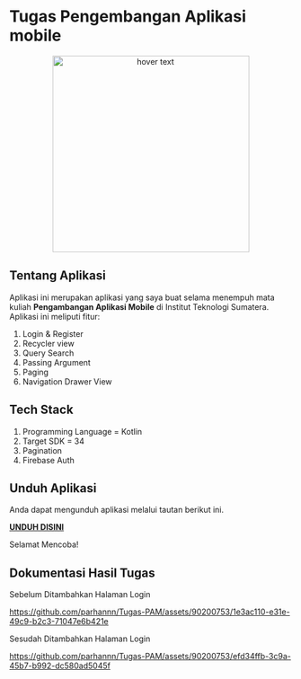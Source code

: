 # Tugas Pengembangan Aplikasi mobile

<p align="center">
  <img src="https://github.com/parhannn/Tugas-PAM/blob/master/app/src/main/res/drawable/app_logo.png"
    width="350"
    title="hover text">

## Tentang Aplikasi

Aplikasi ini merupakan aplikasi yang saya buat selama menempuh mata kuliah **Pengambangan Aplikasi Mobile** di Institut Teknologi Sumatera. Aplikasi ini meliputi fitur:

1. Login & Register
2. Recycler view
3. Query Search
4. Passing Argument
5. Paging
6. Navigation Drawer View

## Tech Stack

1. Programming Language = Kotlin
2. Target SDK = 34
3. Pagination
4. Firebase Auth

## Unduh Aplikasi

Anda dapat mengunduh aplikasi melalui tautan berikut ini.

<a href="https://drive.google.com/file/d/1GHSSrsPYogV5wAa3_p2oDTmlKzqC_AuQ/view?usp=drive_link">**UNDUH DISINI**</a>

Selamat Mencoba!

## Dokumentasi Hasil Tugas

Sebelum Ditambahkan Halaman Login

https://github.com/parhannn/Tugas-PAM/assets/90200753/1e3ac110-e31e-49c9-b2c3-71047e6b421e

Sesudah Ditambahkan Halaman Login

https://github.com/parhannn/Tugas-PAM/assets/90200753/efd34ffb-3c9a-45b7-b992-dc580ad5045f

